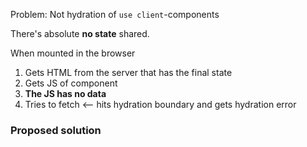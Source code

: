 Problem: Not hydration of `use client`-components

There's absolute **no state** shared.

When mounted in the browser

1. Gets HTML from the server that has the final state
2. Gets JS of component
3. **The JS has no data**
4. Tries to fetch <-- hits hydration boundary and gets hydration error

### Proposed solution
